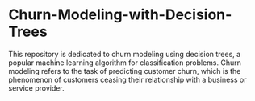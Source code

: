 # Churn-Modeling-with-Decision-Trees
This repository is dedicated to churn modeling using decision trees, a popular machine learning algorithm for classification problems. Churn modeling refers to the task of predicting customer churn, which is the phenomenon of customers ceasing their relationship with a business or service provider.
